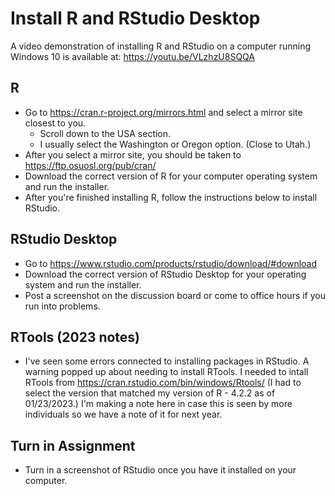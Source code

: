 # Install R and RStudio Desktop

A video demonstration of installing R and RStudio on a computer running Windows 10 is available at: https://youtu.be/VLzhzU8SQQA

## R

* Go to https://cran.r-project.org/mirrors.html and select a mirror site closest to you. 
  * Scroll down to the USA section.
  * I usually select the Washington or Oregon option. (Close to Utah.)
* After you select a mirror site, you should be taken to https://ftp.osuosl.org/pub/cran/
* Download the correct version of R for your computer operating system and run the installer.
* After you're finished installing R, follow the instructions below to install RStudio.

## RStudio Desktop

* Go to https://www.rstudio.com/products/rstudio/download/#download
* Download the correct version of RStudio Desktop for your operating system and run the installer.
* Post a screenshot on the discussion board or come to office hours if you run into problems.

## RTools (2023 notes)

* I've seen some errors connected to installing packages in RStudio. A warning popped up about needing to install RTools. I needed to intall RTools from https://cran.rstudio.com/bin/windows/Rtools/ (I had to select the version that matched my version of R - 4.2.2 as of 01/23/2023.) I'm making a note here in case this is seen by more individuals so we have a note of it for next year.

## Turn in Assignment

* Turn in a screenshot of RStudio once you have it installed on your computer.
